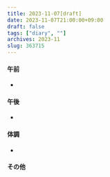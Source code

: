 ```yaml
---
title: 2023-11-07[draft]
date: 2023-11-07T21:00:00+09:00
draft: false
tags: ["diary", ""]
archives: 2023-11
slug: 363715
---
```

#### 午前
- 
#### 午後
- 
#### 体調
- 
#### その他
